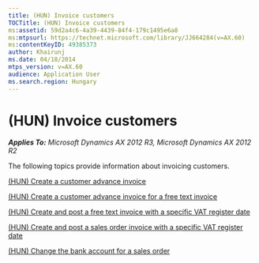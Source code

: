 ```yaml
---
title: (HUN) Invoice customers
TOCTitle: (HUN) Invoice customers
ms:assetid: 59d2a4c6-4a39-4439-84f4-179c1495e6a8
ms:mtpsurl: https://technet.microsoft.com/library/JJ664284(v=AX.60)
ms:contentKeyID: 49385373
author: Khairunj
ms.date: 04/18/2014
mtps_version: v=AX.60
audience: Application User
ms.search.region: Hungary
---
```


# (HUN) Invoice customers 


_**Applies To:** Microsoft Dynamics AX 2012 R3, Microsoft Dynamics AX 2012 R2_

The following topics provide information about invoicing customers.

[(HUN) Create a customer advance invoice](hun-create-a-customer-advance-invoice.md)

[(HUN) Create a customer advance invoice for a free text invoice](hun-create-a-customer-advance-invoice-for-a-free-text-invoice.md)

[(HUN) Create and post a free text invoice with a specific VAT register date](hun-create-and-post-a-free-text-invoice-with-a-specific-vat-register-date.md)

[(HUN) Create and post a sales order invoice with a specific VAT register date](hun-create-and-post-a-sales-order-invoice-with-a-specific-vat-register-date.md)

[(HUN) Change the bank account for a sales order](hun-change-the-bank-account-for-a-sales-order.md)

  


